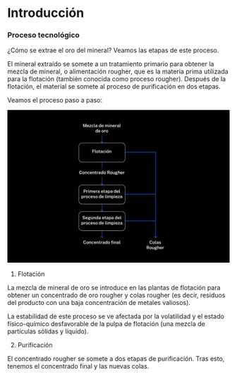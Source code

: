 # Introducción

### Proceso tecnológico
¿Cómo se extrae el oro del mineral? Veamos las etapas de este proceso.

El mineral extraído se somete a un tratamiento primario para obtener la mezcla de mineral, o alimentación rougher, que es la materia prima utilizada para la flotación (también conocida como proceso rougher). Después de la flotación, el material se somete al proceso de purificación en dos etapas.

Veamos el proceso paso a paso:

![Imagen de proceso rougher](proceso_rougher.png)

1. Flotación

La mezcla de mineral de oro se introduce en las plantas de flotación para obtener un concentrado de oro rougher y colas rougher (es decir, residuos del producto con una baja concentración de metales valiosos).

La estabilidad de este proceso se ve afectada por la volatilidad y el estado físico-químico desfavorable de la pulpa de flotación (una mezcla de partículas sólidas y líquido).

2. Purificación

El concentrado rougher se somete a dos etapas de purificación. Tras esto, tenemos el concentrado final y las nuevas colas.


```{tableofcontents}
```
